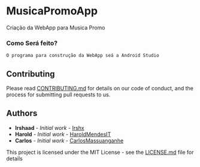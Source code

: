 # MusicaPromoApp

Criação da WebApp para Musica Promo

### Como Será feito?
```
O programa para construção da WebApp seá a Android Studio 
```

## Contributing

Please read [CONTRIBUTING.md](https://gist.github.com/PurpleBooth/b24679402957c63ec426) for details on our code of conduct, and the process for submitting pull requests to us.


## Authors

* **Irshaad** - *Initial work* - [Irshx](https://github.com/irshx)
* **Harold** - *Initial work* - [HaroldMendesIT](https://github.com/HaroldMendesIT)
* **Carlos** - *Initial work* - [CarlosMassuanganhe](https://github.com/CarlosMassuanganhe)



This project is licensed under the MIT License - see the [LICENSE.md](LICENSE.md) file for details
